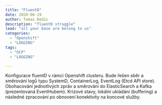 ```yaml
---
title: "FluentD"
date: 2020-06-19 
author: Tomas Dedic
description: "fluentD struggle"
lead: "all your base are belong to us"
categories:
  - "Openshift"
  - "LOGGING"
tags:
  - "OCP"
  - "LOGGING"

---
```

Konfigurace fluentD v rámci Openshift clusteru. 
Bude řešen sběr a směrování logů typu SystemD, ContainerLog, EventLog (Etcd API store). Obohacování jednotlivých zpráv a směrování do ElasticSearch a Kafka (prezentovaná EventHubem). Krizové stavy, lokální ukládání (buffering) a následné zpracování po obnovení konektivity na koncové služby.



